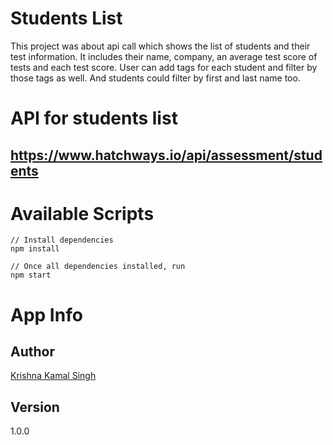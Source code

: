 # Students List

This project was about api call which shows the list of students and their test information. It includes their name,  company, an average test score of tests and each test score. User can add tags for each student and filter by those tags as well. And students could filter by first and last name too.

# API for students list

## https://www.hatchways.io/api/assessment/students

# Available Scripts
```
// Install dependencies
npm install

// Once all dependencies installed, run
npm start
```

# App Info

## Author
  [Krishna Kamal Singh](https://github.com/imkrish7)

## Version
1.0.0
